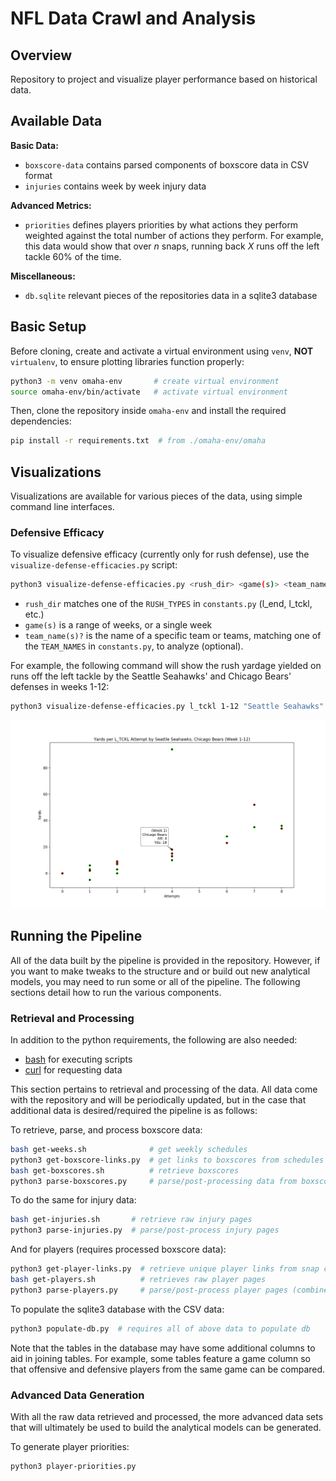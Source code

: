 # NFL Data Crawl and Analysis

## Overview

Repository to project and visualize player performance based on historical data.

## Available Data

**Basic Data:**

* `boxscore-data` contains parsed components of boxscore data in CSV format
* `injuries` contains week by week injury data

**Advanced Metrics:**

* `priorities` defines players priorities by what actions they perform weighted against the total number of actions they perform. For example, this data would show that over _n_ snaps, running back _X_ runs off the left tackle 60% of the time.

**Miscellaneous:**

* `db.sqlite` relevant pieces of the repositories data in a sqlite3 database

## Basic Setup

Before cloning, create and activate a virtual environment using `venv`, **NOT** `virtualenv`, to ensure plotting libraries function properly:

```sh
python3 -m venv omaha-env       # create virtual environment
source omaha-env/bin/activate   # activate virtual environment
```

Then, clone the repository inside `omaha-env` and install the required dependencies:

```sh
pip install -r requirements.txt  # from ./omaha-env/omaha
```

## Visualizations

Visualizations are available for various pieces of the data, using simple command line interfaces.

### Defensive Efficacy

To visualize defensive efficacy (currently only for rush defense), use the `visualize-defense-efficacies.py` script:

```sh
python3 visualize-defense-efficacies.py <rush_dir> <game(s)> <team_name(s)?>
```

* `rush_dir` matches one of the `RUSH_TYPES` in `constants.py` (l_end, l_tckl, etc.)
* `game(s)` is a range of weeks, or a single week
* `team_name(s)?` is the name of a specific team or teams, matching one of the `TEAM_NAMES` in `constants.py`, to analyze (optional).

For example, the following command will show the rush yardage yielded on runs off the left tackle by the Seattle Seahawks' and Chicago Bears' defenses in weeks 1-12:

```sh
python3 visualize-defense-efficacies.py l_tckl 1-12 "Seattle Seahawks" "Chicago Bears"
```

![Seattle Seahawks and Chicago Bears Rush Defense Visualization](./images/rush-data-viz.png)

## Running the Pipeline

All of the data built by the pipeline is provided in the repository. However, if you want to make tweaks to the structure and or build out new analytical models, you may need to run some or all of the pipeline. The following sections detail how to run the various components.

### Retrieval and Processing

In addition to the python requirements, the following are also needed:

* [bash](https://www.gnu.org/software/bash/) for executing scripts
* [curl](https://curl.haxx.se/) for requesting data

This section pertains to retrieval and processing of the data. All data come with the repository and will be periodically updated, but in the case that additional data is desired/required the pipeline is as follows:

To retrieve, parse, and process boxscore data:

```sh
bash get-weeks.sh              # get weekly schedules
python3 get-boxscore-links.py  # get links to boxscores from schedules
bash get-boxscores.sh          # retrieve boxscores
python3 parse-boxscores.py     # parse/post-processing data from boxscores
```

To do the same for injury data:

```sh
bash get-injuries.sh       # retrieve raw injury pages
python3 parse-injuries.py  # parse/post-process injury pages
```

And for players (requires processed boxscore data):

```sh
python3 get-player-links.py  # retrieve unique player links from snap counts
bash get-players.sh          # retrieves raw player pages
python3 parse-players.py     # parse/post-process player pages (combine data)
```

To populate the sqlite3 database with the CSV data:

```sh
python3 populate-db.py  # requires all of above data to populate db
```

Note that the tables in the database may have some additional columns to aid in joining tables. For example, some tables feature a game column so that offensive and defensive players from the same game can be compared.

### Advanced Data Generation

With all the raw data retrieved and processed, the more advanced data sets that will ultimately be used to build the analytical models can be generated.

To generate player priorities:

```sh
python3 player-priorities.py
```
